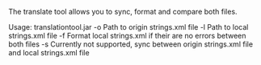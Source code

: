 The translate tool allows you to sync, format and compare both files.

Usage:
translationtool.jar -o <origin>
					Path to origin strings.xml file
					-l <local>
					Path to local strings.xml file
					-f <format>
					Format local strings.xml if their are no errors between both files
					-s <sync>
					Currently not supported, sync between origin strings.xml file and local strings.xml file